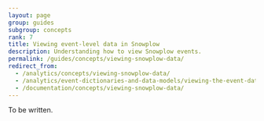 ```yaml
---
layout: page
group: guides
subgroup: concepts
rank: 7
title: Viewing event-level data in Snowplow
description: Understanding how to view Snowplow events.
permalink: /guides/concepts/viewing-snowplow-data/
redirect_from:
  - /analytics/concepts/viewing-snowplow-data/
  - /analytics/event-dictionaries-and-data-models/viewing-the-event-data-in-snowplow.html
  - /documentation/concepts/viewing-snowplow-data/
---
```


To be written.

<!-- TO WRITE (canonical event model + enrichenment, which gets added after data is collected - a difference) -->
